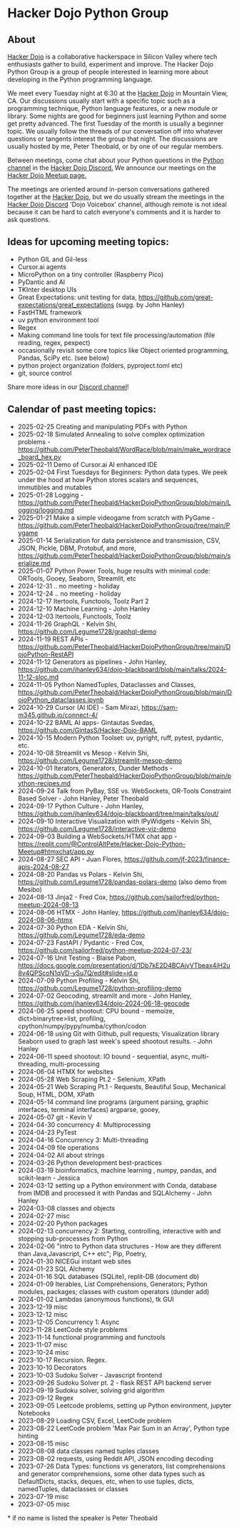 # Hacker Dojo Python Group
## About
[Hacker Dojo](https://hackerdojo.org/) is a collaborative hackerspace in Silicon Valley where tech enthusiasts gather to build, experiment and improve. The Hacker Dojo Python Group is a group of people interested in learning more about developing in the Python programming language.

We meet every Tuesday night at 6:30 at the [Hacker Dojo](https://hackerdojo.org/) in Mountain View, CA. Our discussions usually start with a specific topic such as a programming technique, Python language features, or a new module or library. Some nights are good for beginners just learning Python and some get pretty advanced. The first Tuesday of the month is usually a beginner topic. We usually follow the threads of our conversation off into whatever questions or tangents interest the group that night. The discussions are usually hosted by me, Peter Theobald, or by one of our regular members.

Between meetings, come chat about your Python questions in the [Python channel](https://discord.com/channels/698267668918173827/1111141001818537985)  in the [Hacker Dojo Discord.](https://discord.gg/qz3v4ggQdP) We announce our meetings on the [Hacker Dojo Meetup page.](https://www.meetup.com/hackerdojo/events/)

The meetings are oriented around in-person conversations gathered together at the [Hacker Dojo](https://hackerdojo.org/), but we do usually stream the meetings in the [Hacker Dojo Discord](https://discord.gg/qz3v4ggQdP) 'Dojo Voicebox' channel, although remote is not ideal because it can be hard to catch everyone's comments and it is harder to ask questions.

## Ideas for upcoming meeting topics:
- Python GIL and Gil-less
- Cursor.ai agents
- MicroPython on a tiny controller (Raspberry Pico)
- PyDantic and AI
- TKInter desktop UIs
- Great Expectations: unit testing for data, https://github.com/great-expectations/great_expectations (sugg. by John Hanley)
- FastHTML framework
- uv python environment tool
- Regex
- Making command line tools for text file processing/automation (file reading, regex, pexpect)
- occasionally revisit some core topics like Object oriented programming, Pandas, SciPy etc. (see below)
- python project organization (folders, pyproject.toml etc)
- git, source control

Share more ideas in our [Discord channel](https://discord.com/channels/698267668918173827/1111141001818537985)!

## Calendar of past meeting topics:

- 2025-02-25 Creating and manipulating PDFs with Python
- 2025-02-18 Simulated Annealing to solve complex optimization problems - https://github.com/PeterTheobald/WordRace/blob/main/make_wordrace_board_hex.py
- 2025-02-11 Demo of Cursor.ai AI enhanced IDE
- 2025-02-04 First Tuesdays for Beginners: Python data types. We peek under the hood at how Python stores scalars and sequences, immutibles and mutables
- 2025-01-28 Logging - https://github.com/PeterTheobald/HackerDojoPythonGroup/blob/main/Logging/logging.md
- 2025-01-21 Make a simple videogame from scratch with PyGame - https://github.com/PeterTheobald/HackerDojoPythonGroup/tree/main/Pygame
- 2025-01-14 Serialization for data persistence and transmission, CSV, JSON, Pickle, DBM, Protobuf, and more, https://github.com/PeterTheobald/HackerDojoPythonGroup/blob/main/serialize.md
- 2025-01-07 Python Power Tools, huge results with minimal code: ORTools, Gooey, Seaborn, Streamlit, etc
- 2024-12-31 .. no meeting - holiday
- 2024-12-24 .. no meeting - holiday
- 2024-12-17 Itertools, Functools, Toolz Part 2
- 2024-12-10 Machine Learning - John Hanley
- 2024-12-03 Itertools, Functools, Toolz
- 2024-11-26 GraphQL - Kelvin Shi, https://github.com/Legume1728/graphql-demo
- 2024-11-19 REST APIs - https://github.com/PeterTheobald/HackerDojoPythonGroup/tree/main/DojoPython-RestAPI
- 2024-11-12 Generators as pipelines - John Hanley, https://github.com/jhanley634/dojo-blackboard/blob/main/talks/2024-11-12-sloc.md
- 2024-11-05 Python NamedTuples, Dataclasses and Classes, https://github.com/PeterTheobald/HackerDojoPythonGroup/blob/main/DojoPython_dataclasses.ipynb
- 2024-10-29 Cursor (AI IDE) - Sam Mirazi, https://sam-m345.github.io/connect-4/
- 2024-10-22 BAML AI apps- Gintautas Svedas, https://github.com/GintasS/Hacker-Dojo-BAML
- 2024-10-15 Modern Python Toolset: uv, pyright, ruff, pytest, pydantic, etc.
- 2024-10-08 Streamlit vs Mesop - Kelvin Shi, https://github.com/Legume1728/streamlit-mesop-demo
- 2024-10-01 Iterators, Generators, Dunder Methods - https://github.com/PeterTheobald/HackerDojoPythonGroup/blob/main/python-recipes.md
- 2024-09-24 Talk from PyBay, SSE vs. WebSockets, OR-Tools Constraint Based Solver - John Hanley, Peter Theobald
- 2024-09-17 Python Culture - John Hanley, https://github.com/jhanley634/dojo-blackboard/tree/main/talks/out/
- 2024-09-10 Interactive Visualization with IPyWidgets - Kelvin Shi, https://github.com/Legume1728/interactive-viz-demo
- 2024-09-03 Building a WebSockets/HTMX chat app - https://replit.com/@ControlAltPete/Hacker-Dojo-Python-Meetup#htmxchat/app.py
- 2024-08-27 SEC API - Juan Flores, https://github.com/jf-2023/finance-apis-2024-08-27
- 2024-08-20 Pandas vs Polars - Kelvin Shi, https://github.com/Legume1728/pandas-polars-demo (also demo from Mesibo)
- 2024-08-13 Jinja2 - Fred Cox, https://github.com/sailorfred/python-meetup-2024-08-13
- 2024-08-06 HTMX - John Hanley, https://github.com/jhanley634/dojo-2024-08-06-htmx
- 2024-07-30 Python EDA - Kelvin Shi, https://github.com/Legume1728/eda-demo
- 2024-07-23 FastAPI / Pydantic - Fred Cox, https://github.com/sailorfred/python-meetup-2024-07-23/
- 2024-07-16 Unit Testing - Blaise Pabon, https://docs.google.com/presentation/d/1Db7kE2D4BCAjyVTbeax4jH2u8v4QPScoN1qVD-ySu7Q/edit#slide=id.p
- 2024-07-09 Python Profiling	- Kelvin Shi,	https://github.com/Legume1728/python-profiling-demo
- 2024-07-02 Geocoding, streamlit and more - John Hanley, https://github.com/jhanley634/dojo-2024-06-18-geocode
- 2024-06-25 speed shootout: CPU bound - memoize, dict>binarytree>list, profiling, cpython/numpy/pypy/numba/cython/codon
- 2024-06-18 using Git with Github, pull requests; Visualization library Seaborn used to graph last week's speed shootout results. - John Hanley
- 2024-06-11 speed shootout: IO bound - sequential, async, multi-threading, multi-processing
- 2024-06-04 HTMX for websites
- 2024-05-28 Web Scraping Pt.2 - Selenium, XPath
- 2024-05-21 Web Scraping Pt.1 - Requests, Beautiful Soup, Mechanical Soup, HTML, DOM, XPath
- 2024-05-14 command line programs (argument parsing, graphic interfaces, terminal interfaces) argparse, gooey,
- 2024-05-07 git - Kevin V
- 2024-04-30 concurrency 4: Multiprocessing
- 2024-04-23 PyTest
- 2024-04-16 Concurrency 3: Multi-threading
- 2024-04-09 file operations
- 2024-04-02 All about strings
- 2024-03-26 Python development best-practices
- 2024-03-19 bioinformatics, machine learning , numpy, pandas, and scikit-learn - Jessica
- 2024-03-12 setting up a Python environment with Conda, database from IMDB and processed it with Pandas and SQLAlchemy - John Hanley
- 2024-03-08 classes and objects
- 2024-02-27 misc
- 2024-02-20 Python packages
- 2024-02-13 concurrency 2: Starting, controlling, interactive with and stopping sub-processes from Python
- 2024-02-06 "intro to Python data structures - How are they different than Java,Javascript, C++ etc"; Pip, Poetry,
- 2024-01-30 NICEGui instant web sites
- 2024-01-23 SQL Alchemy
- 2024-01-16 SQL databases (SQLite), replit-DB (document db)
- 2024-01-09 Iterables, List Comprehensions, Generators; Python modules, packages; classes with custom operators (dunder add)
- 2024-01-02 Lambdas (anonymous functions), tk GUI
- 2023-12-19 misc
- 2023-12-12 misc
- 2023-12-05 Concurrency 1: Async
- 2023-11-28 LeetCode style problems
- 2023-11-14 functional programming and functools
- 2023-11-07 misc
- 2023-10-24 misc
- 2023-10-17 Recursion. Regex.
- 2023-10-10 Decorators
- 2023-10-03 Sudoku Solver - Javascript frontend
- 2023-09-26 Sudoku Solver pt. 2 - flask REST API backend server
- 2023-09-19 Sudoku solver, solving grid algorithm
- 2023-09-12 Regex
- 2023-09-05 Leetcode problems, setting up Python environment, jupyter Notebooks
- 2023-08-29 Loading CSV, Excel, LeetCode problem
- 2023-08-22 LeetCode problem 'Max Pair Sum in an Array', Python type hinting
- 2023-08-15 misc
- 2023-08-08 data classes named tuples classes
- 2023-08-02 requests, using Reddit API, JSON encoding decoding
- 2023-07-26 Data Types: functions vs generators, list comprehensions and generator comprehensions, some other data types such as DefaultDicts, stacks, deques, etc, when to use tuples, dicts, namedTuples, dataclasses or classes
- 2023-07-19 misc
- 2023-07-05 misc

\* if no name is listed the speaker is Peter Theobald

